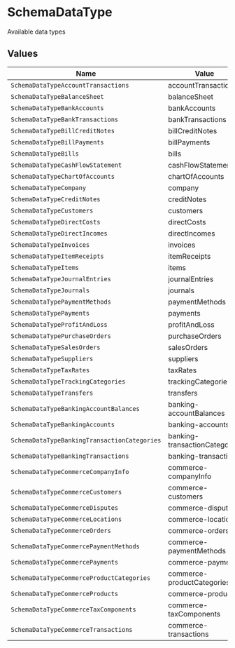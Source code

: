 # SchemaDataType

Available data types


## Values

| Name                                         | Value                                        |
| -------------------------------------------- | -------------------------------------------- |
| `SchemaDataTypeAccountTransactions`          | accountTransactions                          |
| `SchemaDataTypeBalanceSheet`                 | balanceSheet                                 |
| `SchemaDataTypeBankAccounts`                 | bankAccounts                                 |
| `SchemaDataTypeBankTransactions`             | bankTransactions                             |
| `SchemaDataTypeBillCreditNotes`              | billCreditNotes                              |
| `SchemaDataTypeBillPayments`                 | billPayments                                 |
| `SchemaDataTypeBills`                        | bills                                        |
| `SchemaDataTypeCashFlowStatement`            | cashFlowStatement                            |
| `SchemaDataTypeChartOfAccounts`              | chartOfAccounts                              |
| `SchemaDataTypeCompany`                      | company                                      |
| `SchemaDataTypeCreditNotes`                  | creditNotes                                  |
| `SchemaDataTypeCustomers`                    | customers                                    |
| `SchemaDataTypeDirectCosts`                  | directCosts                                  |
| `SchemaDataTypeDirectIncomes`                | directIncomes                                |
| `SchemaDataTypeInvoices`                     | invoices                                     |
| `SchemaDataTypeItemReceipts`                 | itemReceipts                                 |
| `SchemaDataTypeItems`                        | items                                        |
| `SchemaDataTypeJournalEntries`               | journalEntries                               |
| `SchemaDataTypeJournals`                     | journals                                     |
| `SchemaDataTypePaymentMethods`               | paymentMethods                               |
| `SchemaDataTypePayments`                     | payments                                     |
| `SchemaDataTypeProfitAndLoss`                | profitAndLoss                                |
| `SchemaDataTypePurchaseOrders`               | purchaseOrders                               |
| `SchemaDataTypeSalesOrders`                  | salesOrders                                  |
| `SchemaDataTypeSuppliers`                    | suppliers                                    |
| `SchemaDataTypeTaxRates`                     | taxRates                                     |
| `SchemaDataTypeTrackingCategories`           | trackingCategories                           |
| `SchemaDataTypeTransfers`                    | transfers                                    |
| `SchemaDataTypeBankingAccountBalances`       | banking-accountBalances                      |
| `SchemaDataTypeBankingAccounts`              | banking-accounts                             |
| `SchemaDataTypeBankingTransactionCategories` | banking-transactionCategories                |
| `SchemaDataTypeBankingTransactions`          | banking-transactions                         |
| `SchemaDataTypeCommerceCompanyInfo`          | commerce-companyInfo                         |
| `SchemaDataTypeCommerceCustomers`            | commerce-customers                           |
| `SchemaDataTypeCommerceDisputes`             | commerce-disputes                            |
| `SchemaDataTypeCommerceLocations`            | commerce-locations                           |
| `SchemaDataTypeCommerceOrders`               | commerce-orders                              |
| `SchemaDataTypeCommercePaymentMethods`       | commerce-paymentMethods                      |
| `SchemaDataTypeCommercePayments`             | commerce-payments                            |
| `SchemaDataTypeCommerceProductCategories`    | commerce-productCategories                   |
| `SchemaDataTypeCommerceProducts`             | commerce-products                            |
| `SchemaDataTypeCommerceTaxComponents`        | commerce-taxComponents                       |
| `SchemaDataTypeCommerceTransactions`         | commerce-transactions                        |